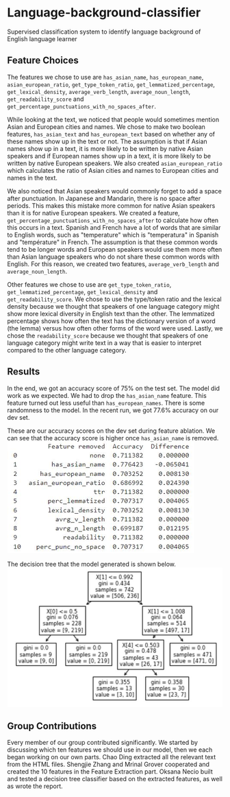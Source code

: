 # Language-background-classifier
Supervised classification system to identify language background of English language learner
## Feature Choices
The features we chose to use are `has_asian_name`, `has_european_name`, `asian_european_ratio`, `get_type_token_ratio`, `get_lemmatized_percentage`, `get_lexical_density`, `average_verb_length`, `average_noun_length`, `get_readability_score` and `get_percentage_punctuations_with_no_spaces_after`.

While looking at the text, we noticed that people would sometimes mention Asian and European cities and names. We chose to make two boolean features, `has_asian_text` and `has_european_text` based on whether any of these names show up in the text or not. The assumption is that if Asian names show up in a text, it is more likely to be written by native Asian speakers and if European names show up in a text, it is more likely to be written by native European speakers. We also created `asian_european_ratio` which calculates the ratio of Asian cities and names to European cities and names in the text.

We also noticed that Asian speakers would commonly forget to add a space after punctuation. In Japanese and Mandarin, there is no space after periods. This makes this mistake more common for native Asian speakers than it is for native European speakers. We created a feature, `get_percentage_punctuations_with_no_spaces_after` to calculate how often this occurs in a text.
Spanish and French have a lot of words that are similar to English words, such as "temperature" which is "temperatura" in Spanish and "température" in French. The assumption is that these common words tend to be longer words and European speakers would use them more often than Asian language speakers who do not share these common words with English. For this reason, we created two features, `average_verb_length` and `average_noun_length`.

Other features we chose to use are `get_type_token_ratio`, `get_lemmatized_percentage`, `get_lexical_density` and `get_readability_score`. We chose to use the type/token ratio and the lexical density because we thought that speakers of one language category might show more lexical diversity in English text than the other. The lemmatized percentage shows how often the text has the dictionary version of a word (the lemma) versus how often other forms of the word were used. Lastly, we chose the `readability_score` because we thought that speakers of one language category might write text in a way that is easier to interpret compared to the other language category.

## Results
In the end, we got an accuracy score of 75% on the test set. The model did work as we expected. We had to drop the `has_asian_name` feature. This feature turned out less useful than `has_european_names`. There is some randomness to the model. In the recent run, we got 77.6% accuracy on our dev set. 

These are our accuracy scores on the dev set during feature ablation. We can see that the accuracy score is higher once `has_asian_name` is removed.
![image](https://github.com/Sandrine2016/Language-background-classification/blob/main/result/result1.JPG)

The decision tree that the model generated is shown below.
![image](https://github.com/Sandrine2016/Language-background-classification/blob/main/result/result2.JPG)

## Group Contributions
Every member of our group contributed significantly. We started by discussing which ten features we should use in our model, then we each began working on our own parts. Chao Ding extracted all the relevant text from the HTML files. Shengjie Zhang and Mrinal Grover cooperated and created the 10 features in the Feature Extraction part. Oksana Necio built and tested a decision tree classifier based on the extracted features, as well as wrote the report.
